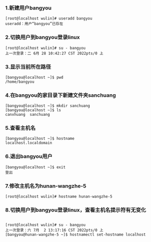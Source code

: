 ### 1.新建用户bangyou
```shell
[root@localhost wulin]# useradd bangyou
useradd：用户“bangyou”已存在

```
### 2.切换用户到bangyou登录linux
```shell
[root@localhost wulin]# su - bangyou
上一次登录：二 6月 28 10:42:27 CST 2022pts/0 上

```
### 3.显示当前所在路径
```shell
[bangyou@localhost ~]$ pwd
/home/bangyou

```
### 4.在bangyou的家目录下新建文件夹sanchuang
```shell
[bangyou@localhost ~]$ mkdir sanchuang
[bangyou@localhost ~]$ ls
canxhuang  sanchuang

```
### 5.查看主机名
```shell
[bangyou@localhost ~]$ hostname
localhost.localdomain

```
### 6.退出bangyou用户
```shell
[bangyou@localhost ~]$ exit
登出

```
### 7.修改主机名为hunan-wangzhe-5
```shell
[root@localhost wulin]# hostname hunan-wangzhe-5
```
### 8.切换用户到bangyou登录linux，查看主机名提示符有无变化
```shell

[root@localhost wulin]# su - bangyou
上一次登录：六 7月  2 13:17:16 CST 2022pts/0 上
[bangyou@hunan-wangzhe-5 ~]$ hostnamectl set-hostname localhost

```
